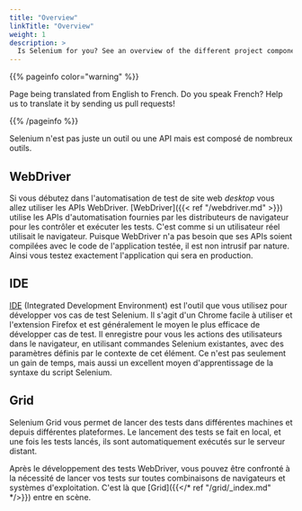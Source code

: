 ```yaml
---
title: "Overview"
linkTitle: "Overview"
weight: 1
description: >
  Is Selenium for you? See an overview of the different project components.
---
```


{{% pageinfo color="warning" %}}
<p class="lead">
   <i class="fas fa-language display-4"></i> 
   Page being translated from 
   English to French. Do you speak French? Help us to translate
   it by sending us pull requests!
</p>
{{% /pageinfo %}}

Selenium n'est pas juste un outil ou une API
mais est composé de nombreux outils.

## WebDriver

Si vous débutez dans l'automatisation de test de site web _desktop_ 
vous allez utiliser les APIs WebDriver. [WebDriver]({{< ref "/webdriver.md" >}}) utilise 
les APIs d'automatisation fournies par les distributeurs de navigateur 
pour les contrôler et exécuter les tests. 
C'est comme si un utilisateur réel utilisait le navigateur. 
Puisque WebDriver n'a pas besoin que ses APIs soient compilées avec le code de l'application testée,
il est non intrusif par nature. Ainsi vous testez exactement l'application qui sera en production.

## IDE

[IDE](https://selenium.dev/selenium-ide) (Integrated Development Environment) 
est l'outil que vous utilisez pour développer vos cas de test Selenium. Il s'agit d'un Chrome facile à utiliser
et l'extension Firefox et est généralement le moyen le plus efficace de développer
cas de test. Il enregistre pour vous les actions des utilisateurs dans le navigateur, en utilisant
commandes Selenium existantes, avec des paramètres définis par le contexte de
cet élément. Ce n'est pas seulement un gain de temps, mais aussi un excellent moyen
d'apprentissage de la syntaxe du script Selenium.


## Grid

Selenium Grid vous permet de lancer des tests dans différentes 
machines et depuis différentes plateformes. Le lancement des tests
se fait en local, et une fois les tests lancés, ils sont automatiquement
exécutés sur le serveur distant.

Après le développement des tests WebDriver, vous pouvez être confronté
à la nécessité de lancer vos tests sur toutes combinaisons de navigateurs et systèmes d'exploitation.
C'est là que [Grid]({{</* ref "/grid/_index.md" */>}}) entre en scène.